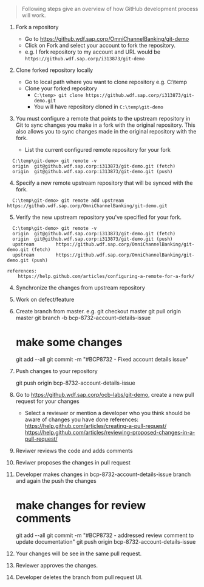 > Following steps give an overview of how GitHub development process will work.

1. Fork a repository
    * Go to https://github.wdf.sap.corp/OmniChannelBanking/git-demo
    * Click on Fork and select your account to fork the repository.
    * e.g. I fork repository to my account and URL would be `https://github.wdf.sap.corp/i313873/git-demo`

2. Clone forked repository locally
    * Go to local path where you want to clone repository e.g. C:\temp
    * Clone your forked repository
         * `C:\temp> git clone https://github.wdf.sap.corp/i313873/git-demo.git`
         * You will have repository cloned in `C:\temp\git-demo`

3. You must configure a remote that points to the upstream repository in Git to sync changes you make in a fork with the original repository. This also allows you to sync changes made in the original repository with the fork.
    * List the current configured remote repository for your fork 
```
  C:\temp\git-demo> git remote -v
  origin  git@github.wdf.sap.corp:i313873/git-demo.git (fetch)
  origin  git@github.wdf.sap.corp:i313873/git-demo.git (push)
```  
  
4. Specify a new remote upstream repository that will be synced with the fork.
```
  C:\temp\git-demo> git remote add upstream https://github.wdf.sap.corp/OmniChannelBanking/git-demo.git
```

5. Verify the new upstream repository you've specified for your fork.
```
  C:\temp\git-demo> git remote -v
  origin  git@github.wdf.sap.corp:i313873/git-demo.git (fetch)
  origin  git@github.wdf.sap.corp:i313873/git-demo.git (push)
  upstream        https://github.wdf.sap.corp/OmniChannelBanking/git-demo.git (fetch)
  upstream        https://github.wdf.sap.corp/OmniChannelBanking/git-demo.git (push)
```
	
	references:
		https://help.github.com/articles/configuring-a-remote-for-a-fork/

4. Synchronize the changes from upstream repository

5. Work on defect/feature

6. Create branch from master. e.g. 
	git checkout master
	git pull origin master
	git branch -b bcp-8732-account-details-issue

	# make some changes
	git add --all
	git commit -m "#BCP8732 - Fixed account details issue"
	
7. Push changes to your repository

	git push origin bcp-8732-account-details-issue

8. Go to https://github.wdf.sap.corp/ocb-labs/git-demo, create a new pull request for your changes

	- Select a reviewer or mention a developer who you think should be aware of changes you have done
	references:
		https://help.github.com/articles/creating-a-pull-request/
		https://help.github.com/articles/reviewing-proposed-changes-in-a-pull-request/
		
9. Reviwer reviews the code and adds comments

10. Reviwer proposes the changes in pull request

11. Developer makes changes in bcp-8732-account-details-issue branch and again the push the changes 
	# make changes for review comments
	git add --all
	git commit -m "#BCP8732 - addressed review comment to update documentation"
	git push origin bcp-8732-account-details-issue
	
12. Your changes will be see in the same pull request.

13. Reviewer approves the changes.

14. Developer deletes the branch from pull request UI.
